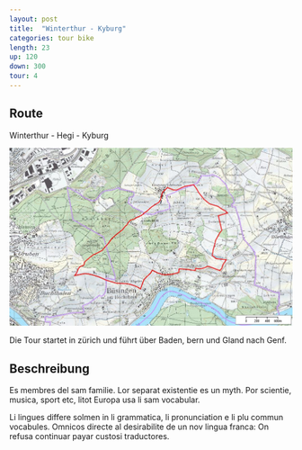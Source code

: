 ```yaml
---
layout: post
title:  "Winterthur - Kyburg"
categories: tour bike 
length: 23
up: 120
down: 300
tour: 4
---
```


## Route
Winterthur - Hegi - Kyburg

![buesingen-gennersbrunn](/images/buesingen-gennersbrunn.jpg)

Die Tour startet in zürich und führt über Baden, bern und Gland nach Genf.

## Beschreibung
Es membres del sam familie. Lor separat existentie es un myth. Por scientie, musica, sport etc, litot Europa usa li sam vocabular.

Li lingues differe solmen in li grammatica, li pronunciation e li plu commun vocabules. Omnicos directe al desirabilite de un nov lingua franca: On refusa continuar payar custosi traductores.

